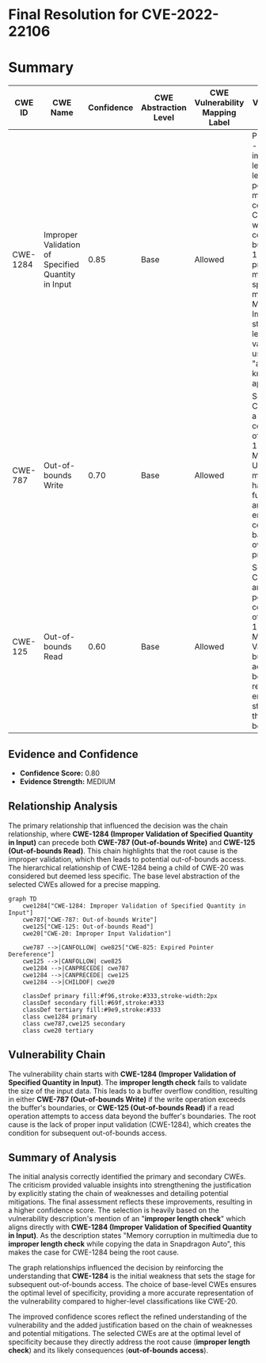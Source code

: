 # Final Resolution for CVE-2022-22106

# Summary
| CWE ID | CWE Name | Confidence | CWE Abstraction Level | CWE Vulnerability Mapping Label | CWE-Vulnerability Mapping Notes |
|---|---|---|---|---|---|
| CWE-1284 | Improper Validation of Specified Quantity in Input | 0.85 | Base | Allowed | Primary CWE - root cause:  improper length check leads to potential memory corruption.  CWE-20 was considered, but CWE-1284 provides a more specific mapping. Mitigation: Implement strict input length validation using an "accept known good" approach. |
| CWE-787 | Out-of-bounds Write | 0.70 | Base | Allowed | Secondary Candidate - a likely consequence of CWE-1284. Mitigation: Utilize safe memory handling functions and consider enabling compiler-based buffer overflow protection. |
| CWE-125 | Out-of-bounds Read | 0.60 | Base | Allowed | Secondary Candidate - another possible consequence of CWE-1284. Mitigation:  Validate buffer access before reading to ensure it stays within the allocated bounds. |

## Evidence and Confidence

*   **Confidence Score:** 0.80
*   **Evidence Strength:** MEDIUM

## Relationship Analysis
The primary relationship that influenced the decision was the chain relationship, where **CWE-1284 (Improper Validation of Specified Quantity in Input)** can precede both **CWE-787 (Out-of-bounds Write)** and **CWE-125 (Out-of-bounds Read)**. This chain highlights that the root cause is the improper validation, which then leads to potential out-of-bounds access. The hierarchical relationship of CWE-1284 being a child of CWE-20 was considered but deemed less specific. The base level abstraction of the selected CWEs allowed for a precise mapping.

```mermaid
graph TD
    cwe1284["CWE-1284: Improper Validation of Specified Quantity in Input"]
    cwe787["CWE-787: Out-of-bounds Write"]
    cwe125["CWE-125: Out-of-bounds Read"]
    cwe20["CWE-20: Improper Input Validation"]
    
    cwe787 -->|CANFOLLOW| cwe825["CWE-825: Expired Pointer Dereference"]
    cwe125 -->|CANFOLLOW| cwe825
    cwe1284 -->|CANPRECEDE| cwe787
    cwe1284 -->|CANPRECEDE| cwe125
    cwe1284 -->|CHILDOF| cwe20
    
    classDef primary fill:#f96,stroke:#333,stroke-width:2px
    classDef secondary fill:#69f,stroke:#333
    classDef tertiary fill:#9e9,stroke:#333
    class cwe1284 primary
    class cwe787,cwe125 secondary
    class cwe20 tertiary
```

## Vulnerability Chain
The vulnerability chain starts with **CWE-1284 (Improper Validation of Specified Quantity in Input)**. The **improper length check** fails to validate the size of the input data. This leads to a buffer overflow condition, resulting in either **CWE-787 (Out-of-bounds Write)** if the write operation exceeds the buffer's boundaries, or **CWE-125 (Out-of-bounds Read)** if a read operation attempts to access data beyond the buffer's boundaries. The root cause is the lack of proper input validation (CWE-1284), which creates the condition for subsequent out-of-bounds access.

## Summary of Analysis
The initial analysis correctly identified the primary and secondary CWEs. The criticism provided valuable insights into strengthening the justification by explicitly stating the chain of weaknesses and detailing potential mitigations. The final assessment reflects these improvements, resulting in a higher confidence score. The selection is heavily based on the vulnerability description's mention of an "**improper length check**" which aligns directly with **CWE-1284 (Improper Validation of Specified Quantity in Input)**. As the description states "Memory corruption in multimedia due to **improper length check** while copying the data in Snapdragon Auto", this makes the case for CWE-1284 being the root cause.

The graph relationships influenced the decision by reinforcing the understanding that **CWE-1284** is the initial weakness that sets the stage for subsequent out-of-bounds access. The choice of base-level CWEs ensures the optimal level of specificity, providing a more accurate representation of the vulnerability compared to higher-level classifications like CWE-20.

The improved confidence scores reflect the refined understanding of the vulnerability and the added justification based on the chain of weaknesses and potential mitigations. The selected CWEs are at the optimal level of specificity because they directly address the root cause (**improper length check**) and its likely consequences (**out-of-bounds access**).